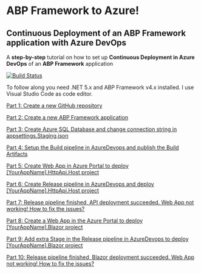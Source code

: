 # ABP Framework to Azure!

## Continuous Deployment of an ABP Framework application with Azure DevOps

A **step-by-step** tutorial on how to set up **Continuous Deployment in Azure DevOps** of an **ABP Framework** application

[![Build Status](https://dev.azure.com/AbpToAzureOrg/AbpToAzure/_apis/build/status/AbpToAzureBuildPipeline?branchName=gh-pages)](https://dev.azure.com/AbpToAzureOrg/AbpToAzure/_build/latest?definitionId=1&branchName=gh-pages)

To follow along you need .NET 5.x and ABP Framework v4.x installed. I use Visual Studio Code as code editor.

[Part 1: Create a new GitHub repository](Tutorial/Part1/Part1.md)

[Part 2: Create a new ABP Framework application](Tutorial/Part2/Part2.md)

[Part 3: Create Azure SQL Database and change connection string in appsettings.Staging.json](Tutorial/Part3/Part3.md)

[Part 4: Setup the Build pipeline in AzureDevops and publish the Build Artifacts](Tutorial/Part4/Part4.md)

[Part 5: Create Web App in Azure Portal to deploy [YourAppName].HttpApi.Host project](Tutorial/Part5/Part5.md)

[Part 6: Create Release pipeline in AzureDevops and deploy [YourAppName].HttpApi.Host project](Tutorial/Part6/Part6.md)

[Part 7: Release pipeline finished, API deployment succeeded. Web App not working! How to fix the issues?](Tutorial/Part7/Part7.md)

[Part 8: Create a Web App in the Azure Portal to deploy [YourAppName].Blazor project](Tutorial/Part8/Part8.md)

[Part 9: Add extra Stage in the Release pipeline in AzureDevops to deploy [YourAppName].Blazor project](Tutorial/Part9/Part9.md)

[Part 10: Release pipeline finished, Blazor deployment succeeded. Web App not working! How to fix the issues?](Tutorial/Part10/Part10.md)
